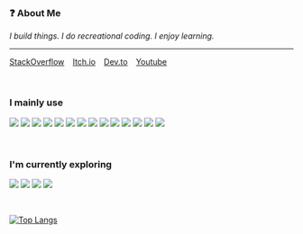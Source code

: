 ### ❓ About Me
<i>I build things. I do recreational coding. I enjoy learning.</i>
<hr>

[StackOverflow](https://stackoverflow.com/users/17811563/christopher-tabula) &ensp; [Itch.io](https://netervati.itch.io/) &ensp; [Dev.to](https://dev.to/netervati)	&ensp; [Youtube](https://www.youtube.com/channel/UCgUi5Rnx51H1nHSX6Rl99Kg)

<br>

### I mainly use
<img src="https://img.shields.io/badge/python-3670A0?style=for-the-badge&logo=python&logoColor=ffdd54&color=1e293b" /> <img src="https://img.shields.io/badge/javascript-%23323330.svg?style=for-the-badge&logo=javascript&logoColor=%23F7DF1E&color=1e293b"> <img src="https://img.shields.io/badge/ruby-%23CC342D.svg?style=for-the-badge&logo=ruby&logoColor=red&color=1e293b" /> <img src="https://img.shields.io/badge/vuejs-%2335495e.svg?style=for-the-badge&logo=vuedotjs&logoColor=%234FC08D&color=1e293b" /> <img src="https://img.shields.io/badge/react-%2320232a.svg?style=for-the-badge&logo=react&logoColor=%2361DAFB&color=1e293b" /> <img src="https://img.shields.io/badge/django-%23092E20.svg?style=for-the-badge&logo=django&logoColor=275342&color=1e293b" /> <img src="https://img.shields.io/badge/rails-%23CC0000.svg?style=for-the-badge&logo=ruby-on-rails&logoColor=red&color=1e293b"  /> <img src="https://img.shields.io/badge/mysql-%2300f.svg?style=for-the-badge&logo=mysql&logoColor=%2361DAFB&color=1e293b"/> <img src="https://img.shields.io/badge/tailwindcss-%2338B2AC.svg?style=for-the-badge&logo=tailwind-css&logoColor=2dd4bf &color=1e293b"/> <img src="https://img.shields.io/badge/git-%23F05033.svg?style=for-the-badge&logo=git&logoColor=orange&color=1e293b" /> <img src="https://img.shields.io/badge/github%20actions-%232671E5.svg?style=for-the-badge&logo=githubactions&logoColor=white&color=1e293b" /> <img src="https://img.shields.io/badge/docker-%230db7ed.svg?style=for-the-badge&logo=docker&logoColor=0db7ed&color=1e293b" /> <img src="https://img.shields.io/badge/vercel-%23000000.svg?style=for-the-badge&logo=vercel&logoColor=black&color=1e293b" /> <img src="https://img.shields.io/badge/Supabase-3ECF8E?style=for-the-badge&logo=supabase&logoColor=3ECF8E&color=1e293b" />

<br>

### I'm currently exploring
<img src="https://img.shields.io/badge/typescript-%23007ACC.svg?style=for-the-badge&logo=typescript&logoColor=007acc&color=D5D7DB" /> <img src="https://img.shields.io/badge/rust-%23000000.svg?style=for-the-badge&logo=rust&logoColor=black&color=D5D7DB" /> <img src="https://img.shields.io/badge/Nuxt-002E3B?style=for-the-badge&logo=nuxtdotjs&logoColor=00DC82&color=D5D7DB" /> <img src="https://img.shields.io/badge/NeoVim-%2357A143.svg?&style=for-the-badge&logo=neovim&logoColor=69A33E&color=D5D7DB" />

<br>

[![Top Langs](https://github-readme-stats.vercel.app/api/top-langs/?username=netervati&langs_count=5&hide=html&theme=dark)](https://github.com/anuraghazra/github-readme-stats)
